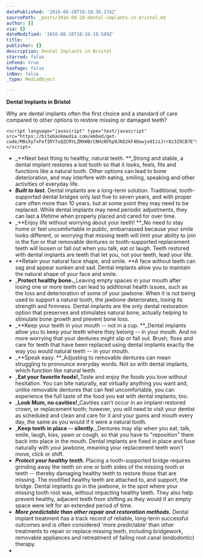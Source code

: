 ```yaml
---
datePublished: '2016-08-28T18:18:36.174Z'
sourcePath: _posts/2016-08-28-dental-implants-in-bristol.md
author: []
via: {}
dateModified: '2016-08-28T18:18:19.509Z'
title: ''
publisher: {}
description: Dental Implants in Bristol
starred: false
inFeed: true
hasPage: false
inNav: false
_type: MediaObject

---
```

**Dental Implants in Bristol**

Why are dental implants often the first choice and a standard of care compared to other options to restore missing or damaged teeth?

    <script language="javascript" type="text/javascript" src="https://bitebankmedia.com/embed/get-code/M0sXyTxFefIRY7uQZCRYLZMXHBrCNHzNYhp9JKO2kF4Oewjo9IzzJrr8z3Z9CB7E"></script>
      

* _**Next best thing to healthy, natural teeth. **_Strong and stable, a dental implant restores a lost tooth so that it looks, feels, fits and functions like a natural tooth. Other options can lead to bone deterioration, and may interfere with eating, smiling, speaking and other activities of everyday life.
* _**Built to last.**_ Dental implants are a long-term solution. Traditional, tooth-supported dental bridges only last five to seven years, and with proper care often more than 10 years, but at some point they may need to be replaced. While dental implants may need periodic adjustments, they can last a lifetime when properly placed and cared for over time.
* _**Enjoy life without worrying about your teeth! **_No need to stay home or feel uncomfortable in public, embarrassed because your smile looks different, or worrying that missing teeth will limit your ability to join in the fun or that removable dentures or tooth-supported replacement teeth will loosen or fall out when you talk, eat or laugh. Teeth restored with dental implants are teeth that let you, not your teeth, lead your life.
* **Retain your natural face shape, and smile. **A face without teeth can sag and appear sunken and sad. Dental implants allow you to maintain the natural shape of your face and smile.
* _**Protect healthy bone.**_Leaving empty spaces in your mouth after losing one or more teeth can lead to additional health issues, such as the loss and deterioration of some of your jawbone. When it is not being used to support a natural tooth, the jawbone deteriorates, losing its strength and firmness. Dental implants are the only dental restoration option that preserves and stimulates natural bone, actually helping to stimulate bone growth and prevent bone loss.
* _**Keep your teeth in your mouth -- not in a cup. **_Dental implants allow you to keep your teeth where they belong -- in your mouth. And no more worrying that your dentures might slip or fall out. Brush, floss and care for teeth that have been replaced using dental implants exactly the way you would natural teeth -- in your mouth.
* _**Speak easy. **_Adjusting to removable dentures can mean struggling to pronounce everyday words. Not so with dental implants, which function like natural teeth.
* _**Eat your favorite foods!**_Taste and enjoy the foods you love without hesitation. You can bite naturally, eat virtually anything you want and, unlike removable dentures that can feel uncomfortable, you can experience the full taste of the food you eat with dental implants, too.
* _**Look Mum, no cavities!**_Cavities can't occur in an implant-restored crown, or replacement tooth; however, you will need to visit your dentist as scheduled and clean and care for it and your gums and mouth every day, the same as you would if it were a natural tooth.
* _**Keep teeth in place -- silently.**_Dentures may slip when you eat, talk, smile, laugh, kiss, yawn or cough, so that you have to "reposition" them back into place in the mouth. Dental implants are fixed in place and fuse naturally with your jawbone, meaning your replacement teeth won't move, click or shift.
* _**Protect your healthy teeth.**_ Placing a tooth-supported bridge requires grinding away the teeth on one or both sides of the missing tooth or teeth -- thereby damaging healthy teeth to restore those that are missing. The modified healthy teeth are attached to, and support, the bridge. Dental implants go in the jawbone, in the spot where your missing tooth root was, without impacting healthy teeth. They also help prevent healthy, adjacent teeth from shifting as they would if an empty space were left for an extended period of time.
* _**More predictable than other repair and restoration methods.**_ Dental implant treatment has a track record of reliable, long-term successful outcomes and is often considered 'more predictable' than other treatments to repair or replace missing teeth, including bridgework, removable appliances and retreatment of failing root canal (endodontic) therapy.
*